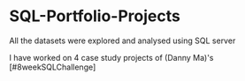 # SQL-Portfolio-Projects
All the datasets were explored and analysed using SQL server

I have worked on 4 case study projects of (Danny Ma)'s [#8weekSQLChallenge]

